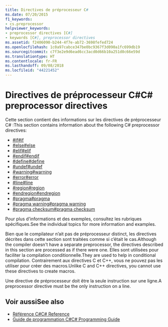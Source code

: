 ```yaml
---
title: Directives de préprocesseur C#
ms.date: 07/20/2015
f1_keywords:
- cs.preprocessor
helpviewer_keywords:
- preprocessor directives [C#]
- keywords [C#], preprocessor directives
ms.assetid: f2406090-b244-4f7e-ab72-3698fefed724
ms.openlocfilehash: 1c0a97cabce347be0bc9367f3d090a1fc699db19
ms.sourcegitcommit: c7f3e2e9d6ead6cc3acd0d66b10a251d0c66e59d
ms.translationtype: HT
ms.contentlocale: fr-FR
ms.lasthandoff: 09/08/2018
ms.locfileid: "44221452"
---
```

# <a name="c-preprocessor-directives"></a><span data-ttu-id="cd2be-102">Directives de préprocesseur C#</span><span class="sxs-lookup"><span data-stu-id="cd2be-102">C# preprocessor directives</span></span>
<span data-ttu-id="cd2be-103">Cette section contient des informations sur les directives de préprocesseur C# :</span><span class="sxs-lookup"><span data-stu-id="cd2be-103">This section contains information about the following C# preprocessor directives:</span></span>

- [<span data-ttu-id="cd2be-104">#if</span><span class="sxs-lookup"><span data-stu-id="cd2be-104">#if</span></span>](../../../csharp/language-reference/preprocessor-directives/preprocessor-if.md)
- [<span data-ttu-id="cd2be-105">#else</span><span class="sxs-lookup"><span data-stu-id="cd2be-105">#else</span></span>](../../../csharp/language-reference/preprocessor-directives/preprocessor-else.md)
- [<span data-ttu-id="cd2be-106">#elif</span><span class="sxs-lookup"><span data-stu-id="cd2be-106">#elif</span></span>](../../../csharp/language-reference/preprocessor-directives/preprocessor-elif.md)
- [<span data-ttu-id="cd2be-107">#endif</span><span class="sxs-lookup"><span data-stu-id="cd2be-107">#endif</span></span>](../../../csharp/language-reference/preprocessor-directives/preprocessor-endif.md)
- [<span data-ttu-id="cd2be-108">#define</span><span class="sxs-lookup"><span data-stu-id="cd2be-108">#define</span></span>](../../../csharp/language-reference/preprocessor-directives/preprocessor-define.md)
- [<span data-ttu-id="cd2be-109">#undef</span><span class="sxs-lookup"><span data-stu-id="cd2be-109">#undef</span></span>](../../../csharp/language-reference/preprocessor-directives/preprocessor-undef.md)
- [<span data-ttu-id="cd2be-110">#warning</span><span class="sxs-lookup"><span data-stu-id="cd2be-110">#warning</span></span>](../../../csharp/language-reference/preprocessor-directives/preprocessor-warning.md)
- [<span data-ttu-id="cd2be-111">#error</span><span class="sxs-lookup"><span data-stu-id="cd2be-111">#error</span></span>](../../../csharp/language-reference/preprocessor-directives/preprocessor-error.md)
- [<span data-ttu-id="cd2be-112">#line</span><span class="sxs-lookup"><span data-stu-id="cd2be-112">#line</span></span>](../../../csharp/language-reference/preprocessor-directives/preprocessor-line.md)
- [<span data-ttu-id="cd2be-113">#region</span><span class="sxs-lookup"><span data-stu-id="cd2be-113">#region</span></span>](../../../csharp/language-reference/preprocessor-directives/preprocessor-region.md)
- [<span data-ttu-id="cd2be-114">#endregion</span><span class="sxs-lookup"><span data-stu-id="cd2be-114">#endregion</span></span>](../../../csharp/language-reference/preprocessor-directives/preprocessor-endregion.md)
- [<span data-ttu-id="cd2be-115">#pragma</span><span class="sxs-lookup"><span data-stu-id="cd2be-115">#pragma</span></span>](../../../csharp/language-reference/preprocessor-directives/preprocessor-pragma.md)
- [<span data-ttu-id="cd2be-116">#pragma warning</span><span class="sxs-lookup"><span data-stu-id="cd2be-116">#pragma warning</span></span>](../../../csharp/language-reference/preprocessor-directives/preprocessor-pragma-warning.md)
- [<span data-ttu-id="cd2be-117">#pragma checksum</span><span class="sxs-lookup"><span data-stu-id="cd2be-117">#pragma checksum</span></span>](../../../csharp/language-reference/preprocessor-directives/preprocessor-pragma-checksum.md)

<span data-ttu-id="cd2be-118">Pour plus d’informations et des exemples, consultez les rubriques spécifiques.</span><span class="sxs-lookup"><span data-stu-id="cd2be-118">See the individual topics for more information and examples.</span></span>

<span data-ttu-id="cd2be-119">Bien que le compilateur n’ait pas de préprocesseur distinct, les directives décrites dans cette section sont traitées comme si c’était le cas.</span><span class="sxs-lookup"><span data-stu-id="cd2be-119">Although the compiler doesn't have a separate preprocessor, the directives described in this section are processed as if there were one.</span></span> <span data-ttu-id="cd2be-120">Elles sont utilisées pour faciliter la compilation conditionnelle.</span><span class="sxs-lookup"><span data-stu-id="cd2be-120">They are used to help in conditional compilation.</span></span> <span data-ttu-id="cd2be-121">Contrairement aux directives C et C++, vous ne pouvez pas les utiliser pour créer des macros.</span><span class="sxs-lookup"><span data-stu-id="cd2be-121">Unlike C and C++ directives, you cannot use these directives to create macros.</span></span>

<span data-ttu-id="cd2be-122">Une directive de préprocesseur doit être la seule instruction sur une ligne.</span><span class="sxs-lookup"><span data-stu-id="cd2be-122">A preprocessor directive must be the only instruction on a line.</span></span>

## <a name="see-also"></a><span data-ttu-id="cd2be-123">Voir aussi</span><span class="sxs-lookup"><span data-stu-id="cd2be-123">See also</span></span>

- [<span data-ttu-id="cd2be-124">Référence C#</span><span class="sxs-lookup"><span data-stu-id="cd2be-124">C# Reference</span></span>](../../../csharp/language-reference/index.md)  
- [<span data-ttu-id="cd2be-125">Guide de programmation C#</span><span class="sxs-lookup"><span data-stu-id="cd2be-125">C# Programming Guide</span></span>](../../../csharp/programming-guide/index.md)
